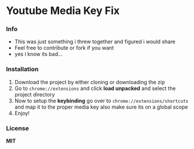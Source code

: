 # **Youtube Media Key Fix**

### Info
  - This was just something i threw together and figured i would share
  - Feel free to contribute or fork if you want
  - yes i know its bad...

### Installation
  1. Download the project by either cloning or downloading the zip
  2. Go to `chrome://extensions` and click **load unpacked** and select the project directory
  3. Now to setup the **keybinding** go over to `chrome://extensions/shortcuts` and map it to the proper media key also make sure its on a global scope
  4. Enjoy!
    
### License
**MIT**
